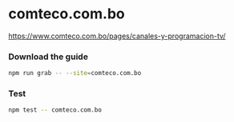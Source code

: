 # comteco.com.bo

https://www.comteco.com.bo/pages/canales-y-programacion-tv/

### Download the guide

```sh
npm run grab -- --site=comteco.com.bo
```

### Test

```sh
npm test -- comteco.com.bo
```

